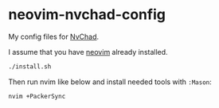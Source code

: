 # neovim-nvchad-config

My config files for [NvChad](https://nvchad.github.io/).

I assume that you have [neovim](https://github.com/neovim/neovim) already installed.

```bash
./install.sh
```

Then run nvim like below and install needed tools with `:Mason`:

```bash
nvim +PackerSync
```
